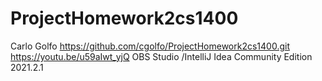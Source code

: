 # ProjectHomework2cs1400
Carlo Golfo
https://github.com/cgolfo/ProjectHomework2cs1400.git
https://youtu.be/u59aIwt_yjQ
OBS Studio /IntelliJ Idea Community Edition 2021.2.1
